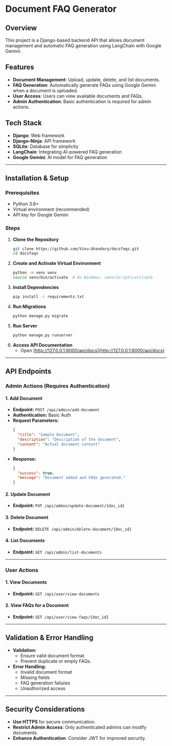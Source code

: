 # Document FAQ Generator

## Overview
This project is a Django-based backend API that allows document management and automatic FAQ generation using LangChain with Google Gemini.

## Features
- **Document Management**: Upload, update, delete, and list documents.
- **FAQ Generation**: Automatically generate FAQs using Google Gemini when a document is uploaded.
- **User Access**: Users can view available documents and FAQs.
- **Admin Authentication**: Basic authentication is required for admin actions.

## Tech Stack
- **Django**: Web framework
- **Django-Ninja**: API framework
- **SQLite**: Database for simplicity
- **LangChain**: Integrating AI-powered FAQ generation
- **Google Gemini**: AI model for FAQ generation

---

## Installation & Setup

### Prerequisites
- Python 3.8+
- Virtual environment (recommended)
- API key for Google Gemini

### Steps
1. **Clone the Repository**
   ```bash
   git clone https://github.com/Vinu-bhandary/docsfaqs.git
   cd docsfaqs
   ```
2. **Create and Activate Virtual Environment**
   ```bash
   python -m venv venv
   source venv/bin/activate  # On Windows: venv\Scripts\activate
   ```
3. **Install Dependencies**
   ```bash
   pip install -r requirements.txt
   ```
4. **Run Migrations**
   ```bash
   python manage.py migrate
   ```
5. **Run Server**
   ```bash
   python manage.py runserver
   ```
6. **Access API Documentation**
   - Open [http://127.0.0.1:8000/api/docs](http://127.0.0.1:8000/api/docs)

---

## API Endpoints

### **Admin Actions (Requires Authentication)**

#### 1. Add Document
- **Endpoint:** `POST /api/admin/add-document`
- **Authentication:** Basic Auth
- **Request Parameters:**
  ```json
  {
    "title": "Sample Document",
    "description": "Description of the document",
    "content": "Actual document content"
  }
  ```
- **Response:**
  ```json
  {
    "success": true,
    "message": "Document added and FAQs generated."
  }
  ```

#### 2. Update Document
- **Endpoint:** `PUT /api/admin/update-document/{doc_id}`

#### 3. Delete Document
- **Endpoint:** `DELETE /api/admin/delete-document/{doc_id}`

#### 4. List Documents
- **Endpoint:** `GET /api/admin/list-documents`

---

### **User Actions**

#### 1. View Documents
- **Endpoint:** `GET /api/user/view-documents`

#### 2. View FAQs for a Document
- **Endpoint:** `GET /api/user/view-faqs/{doc_id}`

---

## Validation & Error Handling
- **Validation:**
  - Ensure valid document format.
  - Prevent duplicate or empty FAQs.
- **Error Handling:**
  - Invalid document format
  - Missing fields
  - FAQ generation failures
  - Unauthorized access

---

## Security Considerations
- **Use HTTPS** for secure communication.
- **Restrict Admin Access**: Only authenticated admins can modify documents.
- **Enhance Authentication**: Consider JWT for improved security.


